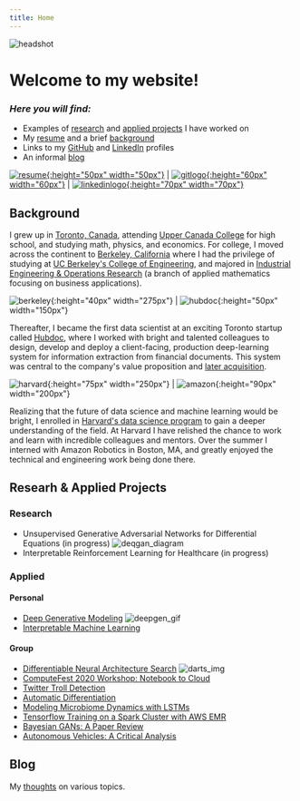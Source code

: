 ```yaml
---
title: Home
---
```


![headshot](pics/headshot.jpg)

# **Welcome to my website!**

### *Here you will find:*
- Examples of [research](index.md#research) and [applied projects](index.md#applied) I have worked on
- My [resume](resume/resume.pdf) and a brief [background](index.md#background)
- Links to my [GitHub](https://github.com/dylanrandle) and [LinkedIn](https://linkedin.com/in/dylanrandle/) profiles
- An informal [blog](blog.md)

[![resume](pics/resume-clipart-icons-3.png){:height="50px" width="50px"}](resume/resume.pdf) | [![gitlogo](pics/GitHub-Mark.png){:height="60px" width="60px"}](https://github.com/dylanrandle) | [![linkedinlogo](pics/linkedin.png){:height="70px" width="70px"}](https://linkedin.com/in/dylanrandle/)

## Background

I grew up in [Toronto, Canada](https://en.wikipedia.org/wiki/Toronto), attending [Upper Canada College](https://www.ucc.on.ca/) for high school, and studying math, physics, and economics. For college, I moved across the continent to [Berkeley, California](https://en.wikipedia.org/wiki/Berkeley,_California) where I had the privilege of studying at [UC Berkeley's College of Engineering](https://engineering.berkeley.edu/), and majored in [Industrial Engineering & Operations Research](https://ieor.berkeley.edu/) (a branch of applied mathematics focusing on business applications).

<!-- ### *Education* -->

![berkeley](pics/UCBEngineering_logo.png){:height="40px" width="275px"} | ![hubdoc](pics/hubdoc.png){:height="50px" width="150px"}

Thereafter, I became the first data scientist at an exciting Toronto startup called [Hubdoc](https://www.hubdoc.com/), where I worked with bright and talented colleagues to design, develop and deploy a client-facing, production deep-learning system for information extraction from financial documents. This system was central to the company's value proposition and [later acquisition](https://www.zdnet.com/article/xero-scoops-up-hubdoc-in-70-million-acquisition/).

<!-- ### *Work Experience* -->

![harvard](pics/H_SEAS_logo_RGB.jpg){:height="75px" width="250px"} | ![amazon](pics/amazon-robotics-logo-feature.jpg){:height="90px" width="200px"}

Realizing that the future of data science and machine learning would be bright, I enrolled in [Harvard's data science program](https://www.seas.harvard.edu/applied-computation/graduate-programs/masters-data-science) to gain a deeper understanding of the field. At Harvard I have relished the chance to work and learn with incredible colleagues and mentors. Over the summer I interned with Amazon Robotics in Boston, MA, and greatly enjoyed the technical and engineering work being done there.

## Researh & Applied Projects

### Research
- Unsupervised Generative Adversarial Networks for Differential Equations (in progress)
![deqgan_diagram](pics/DEQGAN_diagram.png)
- Interpretable Reinforcement Learning for Healthcare (in progress)

### Applied
#### Personal
- [Deep Generative Modeling](https://github.com/dylanrandle/deepgen)
![deepgen_gif](https://github.com/dylanrandle/deepgen/blob/master/examples/gif_new_faces.gif?raw=true)
- [Interpretable Machine Learning](https://github.com/dylanrandle/pynterp)

#### Group
- [Differentiable Neural Architecture Search](https://towardsdatascience.com/investigating-differentiable-neural-architecture-search-for-scientific-datasets-62899be8714e?source=friends_link&sk=bece331a719b31f24118c4b538b71d4f)
![darts_img](https://miro.medium.com/max/3200/0*2yeQXLShQeMR29WC)
- [ComputeFest 2020 Workshop: Notebook to Cloud](https://colab.research.google.com/drive/1HUxNsHqqTZ1FRuveu6SS6gr6lCVe6QqO)
- [Twitter Troll Detection](https://dylanrandle.github.io/troll_classification)
- [Automatic Differentiation](https://github.com/dylanrandle/autograd)
- [Modeling Microbiome Dynamics with LSTMs](https://github.com/dylanrandle/microbiome)
- [Tensorflow Training on a Spark Cluster with AWS EMR](https://github.com/dylanrandle/spark-tensorflow)
- [Bayesian GANs: A Paper Review](bayesgan.md)
- [Autonomous Vehicles: A Critical Analysis](safe_avs.md)

## Blog
My [thoughts](blog.md) on various topics.

<!-- ## Awards
Some of the [recognitions](awards.md) I have been fortunate to receive. -->
